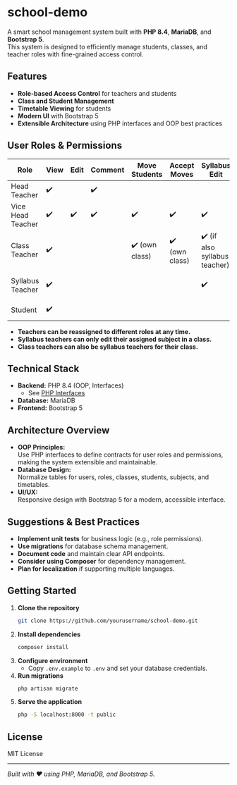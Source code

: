 # school-demo

A smart school management system built with **PHP 8.4**, **MariaDB**, and **Bootstrap 5**.  
This system is designed to efficiently manage students, classes, and teacher roles with fine-grained access control.

## Features

- **Role-based Access Control** for teachers and students
- **Class and Student Management**
- **Timetable Viewing** for students
- **Modern UI** with Bootstrap 5
- **Extensible Architecture** using PHP interfaces and OOP best practices

## User Roles & Permissions

| Role                | View | Edit | Comment | Move Students | Accept Moves | Syllabus Edit | Scope                  |
|---------------------|------|------|---------|---------------|--------------|---------------|------------------------|
| Head Teacher        | ✔️   |      | ✔️      |               |              |               | All classes            |
| Vice Head Teacher   | ✔️   | ✔️   | ✔️      | ✔️            | ✔️           | ✔️            | All classes            |
| Class Teacher       | ✔️   |      |         | ✔️ (own class) | ✔️ (own class)| ✔️ (if also syllabus teacher) | Own class only         |
| Syllabus Teacher    | ✔️   |      |         |               |              | ✔️            | Own subject/class only |
| Student             | ✔️   |      |         |               |              |               | Own class timetable    |

- **Teachers can be reassigned to different roles at any time.**
- **Syllabus teachers can only edit their assigned subject in a class.**
- **Class teachers can also be syllabus teachers for their class.**

## Technical Stack

- **Backend:** PHP 8.4 (OOP, Interfaces)  
  - See [PHP Interfaces](https://www.php.net/manual/en/language.oop5.interfaces.php)
- **Database:** MariaDB
- **Frontend:** Bootstrap 5

## Architecture Overview

- **OOP Principles:**  
  Use PHP interfaces to define contracts for user roles and permissions, making the system extensible and maintainable.
- **Database Design:**  
  Normalize tables for users, roles, classes, students, subjects, and timetables.
- **UI/UX:**  
  Responsive design with Bootstrap 5 for a modern, accessible interface.

## Suggestions & Best Practices

- **Implement unit tests** for business logic (e.g., role permissions).
- **Use migrations** for database schema management.
- **Document code** and maintain clear API endpoints.
- **Consider using Composer** for dependency management.
- **Plan for localization** if supporting multiple languages.

## Getting Started

1. **Clone the repository**
    ```bash
    git clone https://github.com/yourusername/school-demo.git
    ```
2. **Install dependencies**
    ```bash
    composer install
    ```
3. **Configure environment**
    - Copy `.env.example` to `.env` and set your database credentials.
4. **Run migrations**
    ```bash
    php artisan migrate
    ```
5. **Serve the application**
    ```bash
    php -S localhost:8000 -t public
    ```

## License

MIT License

---

*Built with ❤️ using PHP, MariaDB, and Bootstrap 5.*
